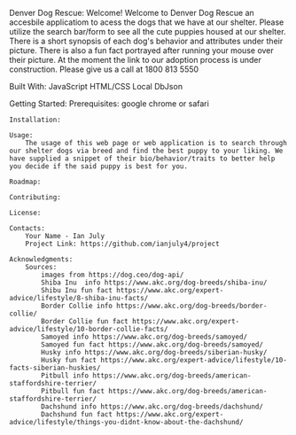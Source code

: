 Denver Dog Rescue:
     Welcome! Welcome to Denver Dog Rescue an accesbile applicatiom to acess the dogs that we have at our shelter. Please utilize the search bar/form to see all the cute puppies housed at our shelter. There is a short synopsis of each dog's behavior and attributes under their picture. There is also a fun fact portrayed after running your mouse over their picture. At the moment the link to our adoption process is under construction. Please give us a call at 1800 813 5550

Built With:
    JavaScript
    HTML/CSS
    Local DbJson

Getting Started:
    Prerequisites:
        google chrome or safari
    
    Installation:

    Usage:
        The usage of this web page or web application is to search through our shelter dogs via breed and find the best puppy to your liking. We have supplied a snippet of their bio/behavior/traits to better help you decide if the said puppy is best for you. 

    Roadmap:

    Contributing:

    License:
    
    Contacts:
        Your Name - Ian July
        Project Link: https://github.com/ianjuly4/project

    Acknowledgments:
        Sources:
            images from https://dog.ceo/dog-api/ 
            Shiba Inu  info https://www.akc.org/dog-breeds/shiba-inu/
            Shibu Inu fun fact https://www.akc.org/expert-advice/lifestyle/8-shiba-inu-facts/
            Border Collie info https://www.akc.org/dog-breeds/border-collie/
            Border Collie fun fact https://www.akc.org/expert-advice/lifestyle/10-border-collie-facts/
            Samoyed info https://www.akc.org/dog-breeds/samoyed/
            Samoyed fun fact https://www.akc.org/dog-breeds/samoyed/
            Husky info https://www.akc.org/dog-breeds/siberian-husky/ 
            Husky fun fact https://www.akc.org/expert-advice/lifestyle/10-facts-siberian-huskies/
            Pitbull info https://www.akc.org/dog-breeds/american-staffordshire-terrier/
            Pitbull fun fact https://www.akc.org/dog-breeds/american-staffordshire-terrier/
            Dachshund info https://www.akc.org/dog-breeds/dachshund/ 
            Dachshund fun fact https://www.akc.org/expert-advice/lifestyle/things-you-didnt-know-about-the-dachshund/